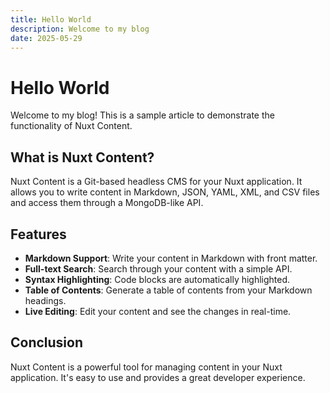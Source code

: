 ```yaml
---
title: Hello World
description: Welcome to my blog
date: 2025-05-29
---
```


# Hello World

Welcome to my blog! This is a sample article to demonstrate the functionality of Nuxt Content.

## What is Nuxt Content?

Nuxt Content is a Git-based headless CMS for your Nuxt application. It allows you to write content in Markdown, JSON, YAML, XML, and CSV files and access them through a MongoDB-like API.

## Features

- **Markdown Support**: Write your content in Markdown with front matter.
- **Full-text Search**: Search through your content with a simple API.
- **Syntax Highlighting**: Code blocks are automatically highlighted.
- **Table of Contents**: Generate a table of contents from your Markdown headings.
- **Live Editing**: Edit your content and see the changes in real-time.

## Conclusion

Nuxt Content is a powerful tool for managing content in your Nuxt application. It's easy to use and provides a great developer experience.
